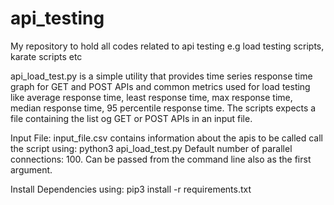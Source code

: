 # api_testing
My repository to hold all codes related to api testing e.g load testing scripts, karate scripts etc

api_load_test.py is a simple utility that provides time series response time graph for GET and POST APIs
and common metrics used for load testing like average response time, least response time, max response time, 
median response time, 95 percentile response time. The scripts expects a file containing the list og GET or 
POST APIs in an input file.


Input File: input_file.csv contains information about the apis to be called
call the script using: python3 api_load_test.py 
Default number of parallel connections: 100. Can be passed from the command line also as the first argument.

Install Dependencies using:
pip3 install -r requirements.txt
